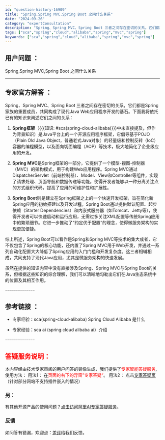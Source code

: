 ```yaml
---
id: "question-history-16909"
title: "Spring,Spring MVC,Spring Boot 之间什么关系"
date: "2024-09-26"
category: "expertConsultation"
description: "Spring、Spring MVC、Spring Boot 三者之间存在密切的关系，它们都是Spring家族的重要成员，共同构成了现代Java Web应用程序开发的基石。下面我将依托已有的知识来阐述它们之间的关系：1. **Spring框架**（知识: #sca(spring-cloud-aliba"
tags: ["sca","spring","cloud","alibaba","spring","mvc","spring"]
keywords: ["sca","spring","cloud","alibaba","spring","mvc","spring"]
---
```


## 用户问题 ： 
 Spring,Spring MVC,Spring Boot 之间什么关系  

---------------
## 专家官方解答 ：

Spring、Spring MVC、Spring Boot 三者之间存在密切的关系，它们都是Spring家族的重要成员，共同构成了现代Java Web应用程序开发的基石。下面我将依托已有的知识来阐述它们之间的关系：

1. **Spring框架**（{{{知识: #sca(spring-cloud-alibaba)}}}中未直接提及，但作为背景知识）是Java平台上的一个开源应用程序框架，它倡导基于POJO（Plain Old Java Object，普通老式Java对象）的轻量级和控制反转（IoC）容器的编程模型，以及面向切面编程（AOP）等技术，极大地简化了企业级应用的开发。

2. **Spring MVC**是Spring框架的一部分，它提供了一个模型-视图-控制器（MVC）的架构模式，用于构建Web应用程序。Spring MVC通过DispatcherServlet（前端控制器）、Model、View和Controller等组件，实现了请求处理、页面导航和数据传递等功能，使得开发者能够以一种分离关注点的方式组织代码，提高了应用的可维护性和扩展性。

3. **Spring Boot**则是建立在Spring框架之上的一个快速开发框架，旨在简化新Spring应用的初始搭建以及开发过程。Spring Boot通过提供默认配置、起步依赖（Starter Dependencies）和内嵌式服务器（如Tomcat、Jetty等），使得开发者可以快速启动和运行应用，无需过多关注XML配置等传统Spring应用中的繁琐细节。它进一步推动了“约定优于配置”的理念，使得微服务架构的实现更加便捷。

综上所述，Spring Boot可以看作是Spring和Spring MVC等技术的集大成者，它不仅包含了Spring的核心功能，还内置了Spring MVC用于Web开发，并通过一系列自动化配置大大降低了Spring应用的入门门槛和开发复杂度。这三者相辅相成，共同支持了现代Java应用，尤其是微服务架构的快速发展。

虽然在提供的知识内容中没有直接涉及Spring、Spring MVC与Spring Boot的关系，但根据这些知识的综合理解，我们可以清晰地勾勒出它们在Java生态系统中的位置及其相互作用。


<font color="#949494">---------------</font> 


## 参考链接 ：

* 专家经验：sca(spring-cloud-alibaba) Spring Cloud Alibaba 是什么 
 
 * 专家经验：sca ai (spring cloud alibaba ai）介绍 


 <font color="#949494">---------------</font> 
 


## <font color="#FF0000">答疑服务说明：</font> 

本内容经由技术专家审阅的用户问答的镜像生成，我们提供了<font color="#FF0000">专家智能答疑服务</font>,使用方法：
用法1： 在<font color="#FF0000">页面的右下的浮窗”专家答疑“</font>。
用法2： 点击[专家答疑页](https://answer.opensource.alibaba.com/docs/intro)（针对部分网站不支持插件嵌入的情况）
### 另：


有其他开源产品的使用问题？[点击访问阿里AI专家答疑服务](https://answer.opensource.alibaba.com/docs/intro)。
### 反馈
如问答有错漏，欢迎点：[差评](https://ai.nacos.io/user/feedbackByEnhancerGradePOJOID?enhancerGradePOJOId=16923)给我们反馈。
